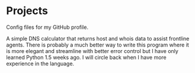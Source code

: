 # Projects
Config files for my GitHub profile.

A simple DNS calculator that returns host and whois data to assist frontline agents. There is probably a much better way to write this program where it is more elegant and streamline with better error control but I have only learned Python 1.5 weeks ago. I will circle back when I have more experience in the language. 
